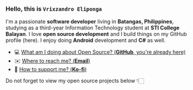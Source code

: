 ### Hello, this is **`Vrixzandro Eliponga`**

I'm a passionate **software developer** living in **Batangas, Philippines**, studying as a third-year Information Technology student at **STI College Balayan**.
I love **open source development** and I build things on my GitHub profile (here).
I enjoy doing **Android** development and **C#** as well.

- 💻  [What am I doing about Open Source? (**GitHub**, you're already here)](https://github.com/eipna)
- ✉️  [Where to reach me? (**Email**)](mailto:vrixzandro.jm8b9@slmail.me)
- 🩵  [How to support me? (**Ko-fi**)](https://ko-fi.com/eipna)

Do not forget to view my open source projects below 👇🏻
